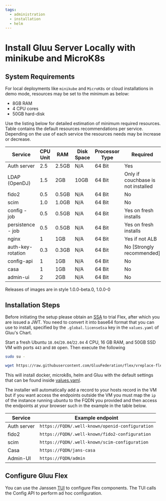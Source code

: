 ```yaml
---
tags:
  - administration
  - installation
  - helm
---
```


# Install Gluu Server Locally with minikube and MicroK8s

## System Requirements

For local deployments like `minikube` and `MicroK8s` or cloud installations in demo mode, resources may be set to the minimum as below:

- 8GB RAM
- 4 CPU cores
- 50GB hard-disk

Use the listing below for detailed estimation of minimum required resources. Table contains the default resources recommendations per service. Depending on the use of each service the resources needs may be increase or decrease.

| Service           | CPU Unit | RAM   | Disk Space | Processor Type | Required                           |
|-------------------|----------|-------|------------|----------------|------------------------------------|
| Auth server       | 2.5      | 2.5GB | N/A        | 64 Bit         | Yes                                |
| LDAP (OpenDJ)     | 1.5      | 2GB   | 10GB       | 64 Bit         | Only if couchbase is not installed |
| fido2             | 0.5      | 0.5GB | N/A        | 64 Bit         | No                                 |
| scim              | 1.0      | 1.0GB | N/A        | 64 Bit         | No                                 |
| config - job      | 0.5      | 0.5GB | N/A        | 64 Bit         | Yes on fresh installs              |
| persistence - job | 0.5      | 0.5GB | N/A        | 64 Bit         | Yes on fresh installs              |
| nginx             | 1        | 1GB   | N/A        | 64 Bit         | Yes if not ALB                     |
| auth-key-rotation | 0.3      | 0.3GB | N/A        | 64 Bit         | No [Strongly recommended]          |
| config-api        | 1        | 1GB   | N/A        | 64 Bit         | No                                 |
| casa              | 1        | 1GB   | N/A        | 64 Bit         | No                                 |
| admin-ui          | 2        | 2GB   | N/A        | 64 Bit         | No                                 |

Releases of images are in style 1.0.0-beta.0, 1.0.0-0

## Installation Steps

Before initiating the setup please obtain an [SSA](../../install/software-statements/ssa.md) to trial Flex, after which you are issued a JWT. You need to convert it into base64 format that you can use to install, specified by the `.global.licenseSsa` key in the `values.yaml` of Gluu's Chart.

Start a fresh Ubuntu `18.04`/`20.04`/`22.04` 4 CPU, 16 GB RAM, and 50GB SSD VM with ports `443` and `80` open. Then execute the following

```bash
sudo su -
```
```bash
wget https://raw.githubusercontent.com/GluuFederation/flex/vreplace-flex-version/automation/startflexdemo.sh && chmod u+x startflexdemo.sh && ./startflexdemo.sh
```

This will install docker, microk8s, helm and Gluu with the default settings that can be found inside [values.yaml](https://github.com/GluuFederation/flex/blob/main/charts/gluu).  

The installer will automatically add a record to your hosts record in the VM but if you want access the endpoints outside the VM you must  map the `ip` of the instance running ubuntu to the FQDN you provided and then access the endpoints at your browser such in the example in the table below.

| Service     | Example endpoint                                |
|-------------|-------------------------------------------------|
| Auth server | `https://FQDN/.well-known/openid-configuration` |
| fido2       | `https://FQDN/.well-known/fido2-configuration`  |
| scim        | `https://FQDN/.well-known/scim-configuration`   |
| Casa        | `https://FQDN/jans-casa`                        |
| Admin-UI    | `https://FQDN/admin`                            |

## Configure Gluu Flex
  You can use the Janssen [TUI](https://docs.jans.io/head/admin/kubernetes-ops/tui-k8s/) to configure Flex components. The TUI calls the Config API to perform ad hoc configuration.